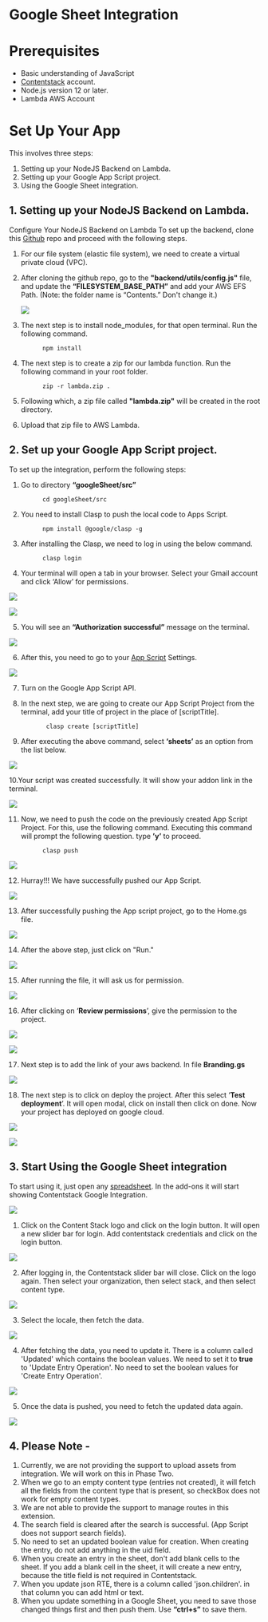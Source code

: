 # Google Sheet Integration



# Prerequisites
- Basic understanding of JavaScript
- [Contentstack](https://app.contentstack.com/#!/login) account.
- Node.js version 12 or later.
- Lambda AWS Account

# Set Up Your App
This involves three steps:

1. Setting up your NodeJS Backend on Lambda. 
1. Setting up your Google App Script project.
1. Using the Google Sheet integration.
## 1. Setting up your NodeJS Backend on Lambda.
 Configure Your NodeJS Backend on Lambda To set up the backend, clone this [Github](https://github.com/Contentstack-Solutions/Google-Sheet-Backend-Code) repo  and proceed with the following steps.
 
1. For our file system (elastic file system), we need to create a virtual private cloud (VPC). 

2. After cloning the github repo, go to the **"backend/utils/config.js"**  file, and update the **“FILESYSTEM\_BASE\_PATH”** and add your AWS EFS Path. (Note: the folder name is “Contents.” Don't change it.) 

     ![](https://images.contentstack.io/v3/assets/blt1c11a1ad74628afa/blt2c40a320856ab64b/629f81599bb72a0f7439f53e/Aspose.Words.9d4b1670-1c6d-4297-bf63-e9fcd1521be5.001.jpeg)





3. The next step is to install node\_modules, for that open terminal. Run the following command.

             npm install

4. The next step is to create a zip for our lambda function. Run the following command in your root folder.



             zip -r lambda.zip .

5. Following which, a zip file called **"lambda.zip"** will be created in the root directory.

6. Upload that zip file to AWS Lambda.


## 2. Set up your Google App Script project.
To set up the integration, perform the following steps:

1. Go to directory  **“googleSheet/src”**

             cd googleSheet/src

2. You need to install Clasp to push the local code to Apps Script.

             npm install @google/clasp -g



3. After installing the Clasp, we need to log in using the below command.

             clasp login



4. Your terminal will open a tab in your browser. Select your Gmail account and click  ‘Allow’ for permissions.

![](https://images.contentstack.io/v3/assets/blt1c11a1ad74628afa/blt0eca2657a0875d5a/62a0899605f1d157f3a88606/cli.png)
















![](https://images.contentstack.io/v3/assets/blt1c11a1ad74628afa/bltaf812d7adf9366cb/62a089970ae1a75bf9d5d5e0/app_scripyt.png)


5. You will see an **“Authorization successful”** message on the terminal.

![](https://images.contentstack.io/v3/assets/blt1c11a1ad74628afa/blt913113fc3455f519/62a08d5496b55a5696224e0d/success.jpg) 










6. After this, you need to go to your  [App Script](https://script.google.com/u/1/home/usersettings) Settings.

![](https://images.contentstack.io/v3/assets/blt1c11a1ad74628afa/blt4d706a69a11ef0f3/62a09001e3bbf658a27e0013/settings.png)

7. Turn on the Google App Script API. 

8. In the next step, we are going to create our App Script Project from the terminal, add your title of project in the place of [scriptTitle]. 

              clasp create [scriptTitle]



9. After executing the above command, select **‘sheets’** as an option from the list below.

![](https://images.contentstack.io/v3/assets/blt1c11a1ad74628afa/blt18a8d9c20f7221e9/62a094871944ac5ac425e8be/select_script.jpg)








10.Your script was created successfully. It will show your addon link in the terminal.

![](https://images.contentstack.io/v3/assets/blt1c11a1ad74628afa/blt0a2859004c564d96/62a096052680af592233212c/successfuly_creted.jpg)




11. Now, we need to push the code on the previously created App Script Project. For this, use the following command. Executing this command will prompt the following question. type **’y’** to proceed.



              clasp push


![](https://images.contentstack.io/v3/assets/blt1c11a1ad74628afa/bltba51cf4b935a3a3e/62a097e4f4da744f1d8c545f/manifest.jpg)








12. Hurray!!! We have successfully pushed our App Script.

![](https://images.contentstack.io/v3/assets/blt1c11a1ad74628afa/bltf773ca708fa11958/62a099d9c949fd5059e8852e/pushed.jpg)





13. After successfully pushing the App script project, go to the Home.gs file.

![](https://images.contentstack.io/v3/assets/blt1c11a1ad74628afa/blte564a1b458a1f1d9/629f8139a3e9730f695d1b23/Aspose.Words.9d4b1670-1c6d-4297-bf63-e9fcd1521be5.003.png)

14. After the above step, just click on "Run."

![](https://images.contentstack.io/v3/assets/blt1c11a1ad74628afa/blt42309be884e651e6/629f813924e98e0f7a831d13/Aspose.Words.9d4b1670-1c6d-4297-bf63-e9fcd1521be5.004.png)





15. After running the file, it will ask us for permission.


![](https://images.contentstack.io/v3/assets/blt1c11a1ad74628afa/bltdf3be6cc17c0c41a/629f8139b86a794d785d6697/Aspose.Words.9d4b1670-1c6d-4297-bf63-e9fcd1521be5.005.png)


16. After clicking on ‘**Review permissions**’, give the permission to the project.

![](https://images.contentstack.io/v3/assets/blt1c11a1ad74628afa/blt13fea0e41fed3fd7/629f81397e445a4356bd8bab/Aspose.Words.9d4b1670-1c6d-4297-bf63-e9fcd1521be5.006.jpeg)























![](https://images.contentstack.io/v3/assets/blt1c11a1ad74628afa/bltc174ccedff4d242a/629f813931e9d30f65bf1ca0/Aspose.Words.9d4b1670-1c6d-4297-bf63-e9fcd1521be5.007.jpeg)

17. Next step is to add the link of your aws backend. In file **Branding.gs**

![](https://images.contentstack.io/v3/assets/blt1c11a1ad74628afa/bltd3b3d246244ad061/629f8139e2a136428b9a8c98/Aspose.Words.9d4b1670-1c6d-4297-bf63-e9fcd1521be5.008.png)


18. The next step is to click on deploy the project. After this select ‘**Test deployment**’. It will  open modal, click on install then click on done. Now your project has deployed on google cloud.

![](https://images.contentstack.io/v3/assets/blt1c11a1ad74628afa/bltbef437acb6a2fdbe/629f8139c1a31f435ce9d78d/Aspose.Words.9d4b1670-1c6d-4297-bf63-e9fcd1521be5.009.png)

![](https://images.contentstack.io/v3/assets/blt1c11a1ad74628afa/bltff43770f12e49de3/629f81391a5eff4c4c37b191/Aspose.Words.9d4b1670-1c6d-4297-bf63-e9fcd1521be5.010.png)














## 3. Start Using the Google Sheet integration
To start using it, just open any [spreadsheet](https://docs.google.com/spreadsheets/u/0/). In the add-ons it will start showing Contentstack Google Integration.

![](https://images.contentstack.io/v3/assets/blt1c11a1ad74628afa/blt4d79b7143a823dd2/629f81395711a40f708cc735/Aspose.Words.9d4b1670-1c6d-4297-bf63-e9fcd1521be5.011.png)



1. Click on the Content Stack logo and click on the login button. It will open a new slider bar for login. Add contentstack credentials and click on the login button.

![](https://images.contentstack.io/v3/assets/blt1c11a1ad74628afa/blt9db6aa9713b14c60/629f85a53d4e745ed3ae6155/chrome-capture-2022-4-26.gif)


2. After logging in, the Contentstack slider bar will close. Click on the logo again. Then select your organization, then select stack, and then select content type.

![](https://images.contentstack.io/v3/assets/blt1c11a1ad74628afa/blt2f06a50513216bf9/629f85a7dd28e20f45d63e14/CPT2205261335-1832x932_(1)_(1).gif)



3. Select the locale, then fetch the data. 


![](https://images.contentstack.io/v3/assets/blt1c11a1ad74628afa/blt42772d05da194440/629f85a77e445a4356bd8bbb/chrome-capture-2022-4-26_(2).gif)


4. After fetching the data, you need to update it. There is a column called 'Updated' which contains the boolean values. We need to set it to **true** to 'Update  Entry Operation'. No need to set the boolean values for 'Create Entry Operation'.

![](https://images.contentstack.io/v3/assets/blt1c11a1ad74628afa/bltd6948f10527664f4/629f8a0c0d3e0c2148fe637c/chrome-capture-2022-5-2.gif)

5. Once the data is pushed, you need to fetch the updated data again. 

![](https://images.contentstack.io/v3/assets/blt1c11a1ad74628afa/bltebd7e13359f9c8d0/629f8a939bb72a0f7439f5f0/chrome-capture-2022-5-2_(1).gif)

## 4. Please Note -
1. Currently, we are not providing the support to upload assets from integration. We will work on this in Phase Two.
2. When we go to an empty content type (entries not created), it will fetch all the fields from the content type that is present, so checkBox does not work for empty content types.
3. We are not able to provide the support to manage routes in this extension.
4. The search field is cleared after the search is successful. (App Script does not support search fields).
5. No need to set an updated boolean value for creation. When creating the entry, do not add anything in the uid field.
6. When you create an entry in the sheet, don't add blank cells to the sheet. If you add a blank cell in the sheet, it will create a new entry, because the title field is not required in Contentstack. 
7. When you update json RTE, there is a column called 'json.children'. in that column you can add html or text.
8. When you update something in a Google Sheet, you need to save those changed things first and then push them. Use **“ctrl+s”** to save them.










